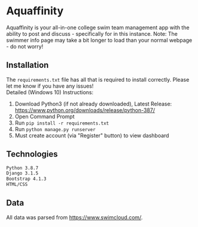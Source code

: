# Aquaffinity

Aquaffinity is your all-in-one college swim team management app with the ability to post and discuss - specifically for in this instance.
Note: The swimmer info page may take a bit longer to load than your normal webpage - do not worry!

## Installation

The ```requirements.txt``` file has all that is required to install correctly. Please let me know if you have any issues!
<br>
Detailed (Windows 10) Instructions:
  1. Download Python3 (if not already downloaded), Latest Release: https://www.python.org/downloads/release/python-387/
  2. Open Command Prompt
  3. Run ```pip install -r requirements.txt```
  4. Run ```python manage.py runserver```
  5. Must create account (via "Register" button) to view dashboard

## Technologies
```bash
Python 3.8.7
Django 3.1.5
Bootstrap 4.1.3
HTML/CSS
```
## Data
All data was parsed from https://www.swimcloud.com/.
